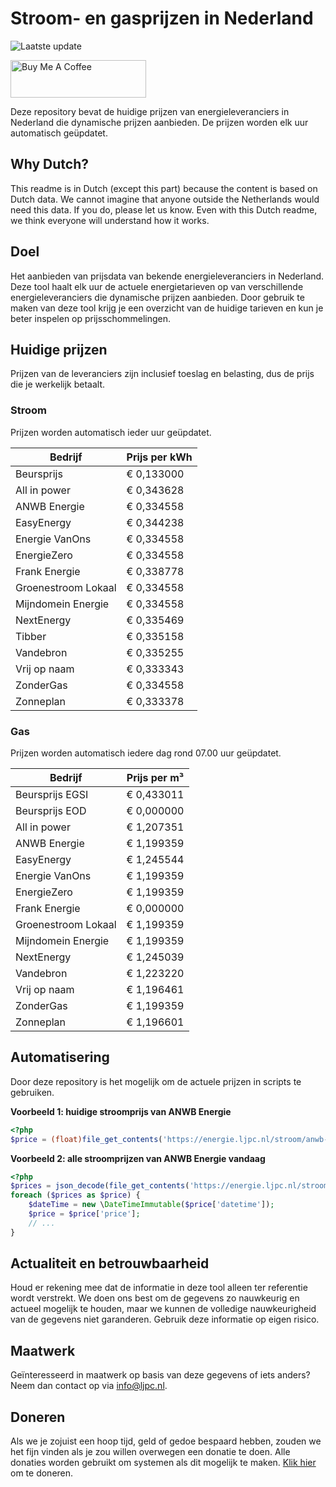 # Stroom- en gasprijzen in Nederland

![Laatste update](https://img.shields.io/badge/laatste%20update-2023--09--26%2017%3A00%20CET-brightgreen)

<a href="https://www.buymeacoffee.com/Lars-" target="_blank"><img src="https://cdn.buymeacoffee.com/buttons/v2/default-orange.png" alt="Buy Me A Coffee" height="60" style="height: 60px !important;width: 217px !important;" ></a>

Deze repository bevat de huidige prijzen van energieleveranciers in Nederland die dynamische prijzen aanbieden. De prijzen worden elk uur automatisch geüpdatet.

## Why Dutch?

This readme is in Dutch (except this part) because the content is based on Dutch data. We cannot imagine that anyone outside the Netherlands would need this data. If you do, please let us know. Even with this Dutch readme, we think
everyone will understand how it works.

## Doel

Het aanbieden van prijsdata van bekende energieleveranciers in Nederland. Deze tool haalt elk uur de actuele energietarieven op van verschillende energieleveranciers die dynamische prijzen aanbieden. Door gebruik te maken van deze tool
krijg je een overzicht van de huidige tarieven en kun je beter inspelen op prijsschommelingen.

## Huidige prijzen

Prijzen van de leveranciers zijn inclusief toeslag en belasting, dus de prijs die je werkelijk betaalt.

### Stroom

Prijzen worden automatisch ieder uur geüpdatet.

 Bedrijf | Prijs per kWh 
---------|---------------
Beursprijs | € 0,133000
All in power | € 0,343628
ANWB Energie | € 0,334558
EasyEnergy | € 0,344238
Energie VanOns | € 0,334558
EnergieZero | € 0,334558
Frank Energie | € 0,338778
Groenestroom Lokaal | € 0,334558
Mijndomein Energie | € 0,334558
NextEnergy | € 0,335469
Tibber | € 0,335158
Vandebron | € 0,335255
Vrij op naam | € 0,333343
ZonderGas | € 0,334558
Zonneplan | € 0,333378


### Gas

Prijzen worden automatisch iedere dag rond 07.00 uur geüpdatet.

 Bedrijf | Prijs per m³ 
---------|--------------
Beursprijs EGSI | € 0,433011
Beursprijs EOD | € 0,000000
All in power | € 1,207351
ANWB Energie | € 1,199359
EasyEnergy | € 1,245544
Energie VanOns | € 1,199359
EnergieZero | € 1,199359
Frank Energie | € 0,000000
Groenestroom Lokaal | € 1,199359
Mijndomein Energie | € 1,199359
NextEnergy | € 1,245039
Vandebron | € 1,223220
Vrij op naam | € 1,196461
ZonderGas | € 1,199359
Zonneplan | € 1,196601


## Automatisering

Door deze repository is het mogelijk om de actuele prijzen in scripts te gebruiken.

**Voorbeeld 1: huidige stroomprijs van ANWB Energie**

```php
<?php
$price = (float)file_get_contents('https://energie.ljpc.nl/stroom/anwb-energie-nu.txt');

```

**Voorbeeld 2: alle stroomprijzen van ANWB Energie vandaag**

```php
<?php
$prices = json_decode(file_get_contents('https://energie.ljpc.nl/stroom/all-in-power-vandaag.json'),true);
foreach ($prices as $price) {
    $dateTime = new \DateTimeImmutable($price['datetime']);
    $price = $price['price'];
    // ...
}
```

## Actualiteit en betrouwbaarheid

Houd er rekening mee dat de informatie in deze tool alleen ter referentie wordt verstrekt. We doen ons best om de gegevens zo nauwkeurig en actueel mogelijk te houden, maar we kunnen de volledige nauwkeurigheid van de gegevens niet
garanderen. Gebruik deze informatie op eigen risico.

## Maatwerk

Geïnteresseerd in maatwerk op basis van deze gegevens of iets anders? Neem dan contact op
via [info@ljpc.nl](mailto:info@ljpc.nl?subject=Energie%20prijzen).

## Doneren

Als we je zojuist een hoop tijd, geld of gedoe bespaard hebben, zouden we het fijn vinden als je zou willen overwegen een
donatie te doen. Alle donaties worden gebruikt om systemen als dit mogelijk te
maken. [Klik hier](https://www.buymeacoffee.com/Lars-) om te doneren.
